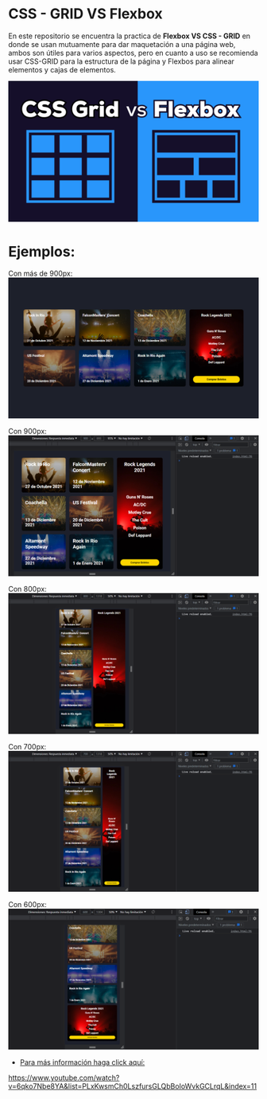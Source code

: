 # CSS - GRID VS Flexbox

En este repositorio se encuentra la practica de **Flexbox VS CSS - GRID** en donde se usan mutuamente para dar maquetación a una página web, ambos son útiles para varios aspectos, pero en cuanto a uso se recomienda usar CSS-GRID para la estructura de la página y Flexbos para alinear elementos y cajas de elementos.

![Imagen que dice Flexbox VS CSS - GRID](https://github.com/JesielPalacios/css-grid_vs_flexbox/blob/main/img/thumb.png)

# Ejemplos:

Con más de 900px:
![Imágen de cómo se ve cuando tiene más de 900px en la pantalla](https://github.com/JesielPalacios/css-grid_vs_flexbox/blob/main/img/%2B900.png)

Con 900px:
![Imágen de cómo se ve cuando tienen 900px en la pantalla](https://github.com/JesielPalacios/css-grid_vs_flexbox/blob/main/img/900.png)

Con 800px:
![Imágen de cómo se ve cuando tienen 800px en la pantalla](https://github.com/JesielPalacios/css-grid_vs_flexbox/blob/main/img/800.png)

Con 700px:
![Imágen de cómo se ve cuando tienen 700px en la pantalla](https://github.com/JesielPalacios/css-grid_vs_flexbox/blob/main/img/700.png)

Con 600px:
![Imágen de cómo se ve cuando tienen 600px en la pantalla](https://github.com/JesielPalacios/css-grid_vs_flexbox/blob/main/img/600.png)

* [Para más información haga click aquí:][website] 

[website]: https://www.youtube.com/watch?v=6qko7Nbe8YA&list=PLxKwsmCh0LszfursGLQbBoIoWvkGCLrqL&index=11
https://www.youtube.com/watch?v=6qko7Nbe8YA&list=PLxKwsmCh0LszfursGLQbBoIoWvkGCLrqL&index=11
